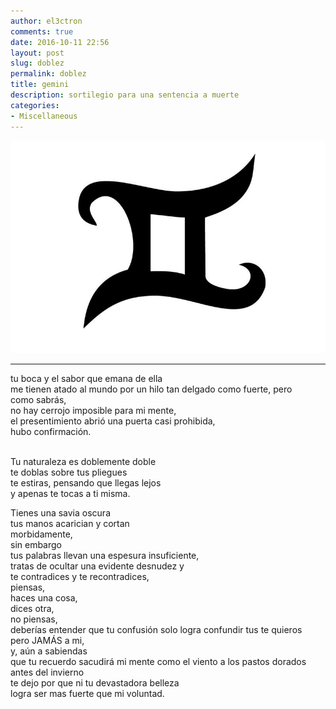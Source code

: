 ```yaml
---
author: el3ctron
comments: true
date: 2016-10-11 22:56
layout: post
slug: doblez
permalink: doblez
title: gemini
description: sortilegio para una sentencia a muerte
categories:
- Miscellaneous
---
```


[![doblez](/wp-content/uploads/por_tema/arte/geminis.jpg)](/doblez "sortilegio para una sentencia a muerte... [CLICK PARA ENTRAR AL ARTÍCULO]")

<!-- more -->
---

tu boca y el sabor que emana de ella<br>
me tienen atado al mundo por un hilo tan delgado como fuerte,
pero<br>
como sabrás,<br>
no hay cerrojo imposible para mi mente,<br>
el presentimiento abrió una puerta casi prohibida,<br>
hubo confirmación.<br><br>

Tu naturaleza es doblemente doble<br>
te doblas sobre tus pliegues<br>
te estiras, pensando que llegas lejos<br>
y apenas te tocas a ti misma.<br>

Tienes una savia oscura<br>
tus manos acarician y cortan<br>
morbidamente,<br>
sin embargo<br>
tus palabras llevan una espesura insuficiente,<br>
tratas de ocultar una evidente desnudez y<br>
te contradices y te recontradices,<br>
piensas,<br>
haces una cosa,<br>
dices otra,<br>
no piensas,<br>
deberías entender que tu confusión solo logra confundir tus te quieros<br>
pero JAMÁS a mi,<br>
y, aún a sabiendas<br>
que tu recuerdo sacudirá mi mente como el viento a los pastos dorados antes del invierno<br>
te dejo por que ni tu devastadora belleza<br>
logra ser mas fuerte que mi voluntad.<br><br>
<br><br><br><br>
